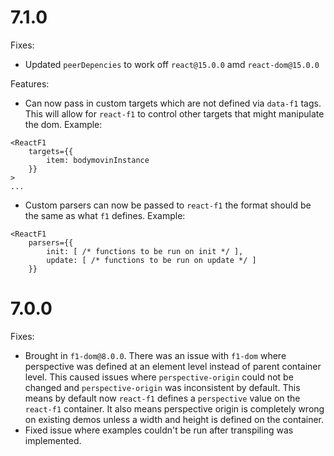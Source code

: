 # 7.1.0

Fixes:
- Updated `peerDepencies` to work off `react@15.0.0` amd `react-dom@15.0.0`

Features:
- Can now pass in custom targets which are not defined via `data-f1` tags. This will allow for `react-f1` to control other targets that might manipulate the dom. Example: 
```
<ReactF1
    targets={{
        item: bodymovinInstance
    }}
>
...
```
- Custom parsers can now be passed to `react-f1` the format should be the same as what `f1` defines. Example:
```
<ReactF1
    parsers={{
        init: [ /* functions to be run on init */ ],
        update: [ /* functions to be run on update */ ]
    }}
```

# 7.0.0

Fixes:

- Brought in `f1-dom@8.0.0`. There was an issue with `f1-dom` where perspective was defined at an element level instead of parent container level. This caused issues where `perspective-origin` could not be changed and `perspective-origin` was inconsistent by default. This means by default now `react-f1` defines a `perspective` value on the `react-f1` container. It also means perspective origin is completely wrong on existing demos unless a width and height is defined on the container.
- Fixed issue where examples couldn't be run after transpiling was implemented.
